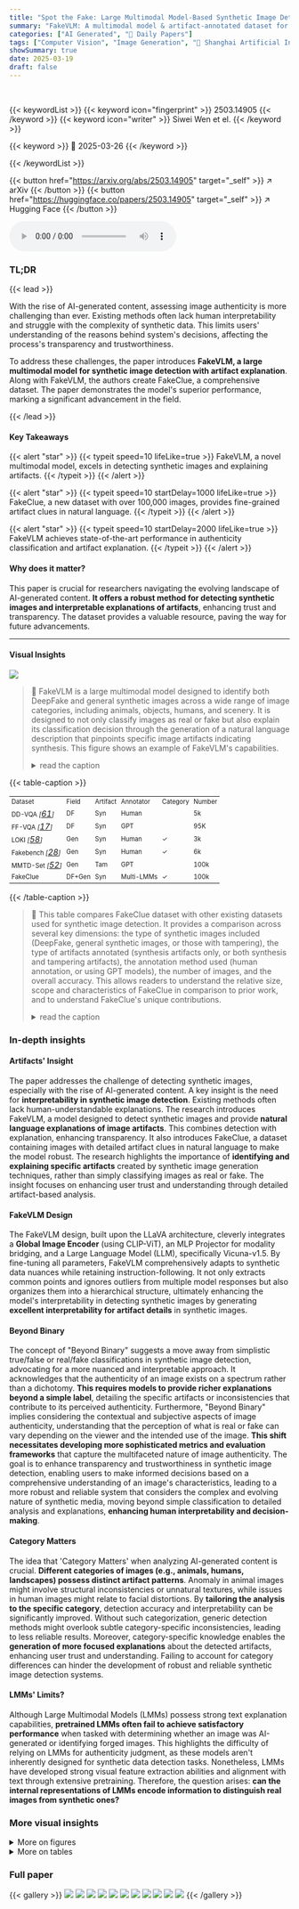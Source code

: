 ```yaml
---
title: "Spot the Fake: Large Multimodal Model-Based Synthetic Image Detection with Artifact Explanation"
summary: "FakeVLM: A multimodal model & artifact-annotated dataset for detecting synthetic images with interpretable explanations, setting a new benchmark."
categories: ["AI Generated", "🤗 Daily Papers"]
tags: ["Computer Vision", "Image Generation", "🏢 Shanghai Artificial Intelligence Laboratory",]
showSummary: true
date: 2025-03-19
draft: false
---
```


<br>

{{< keywordList >}}
{{< keyword icon="fingerprint" >}} 2503.14905 {{< /keyword >}}
{{< keyword icon="writer" >}} Siwei Wen et el. {{< /keyword >}}
 
{{< keyword >}} 🤗 2025-03-26 {{< /keyword >}}
 
{{< /keywordList >}}

{{< button href="https://arxiv.org/abs/2503.14905" target="_self" >}}
↗ arXiv
{{< /button >}}
{{< button href="https://huggingface.co/papers/2503.14905" target="_self" >}}
↗ Hugging Face
{{< /button >}}



<audio controls>
    <source src="https://ai-paper-reviewer.com/2503.14905/podcast.wav" type="audio/wav">
    Your browser does not support the audio element.
</audio>


### TL;DR


{{< lead >}}

With the rise of AI-generated content, assessing image authenticity is more challenging than ever. Existing methods often lack human interpretability and struggle with the complexity of synthetic data. This limits users' understanding of the reasons behind system's decisions, affecting the process's transparency and trustworthiness.



To address these challenges, the paper introduces **FakeVLM, a large multimodal model for synthetic image detection with artifact explanation**. Along with FakeVLM, the authors create FakeClue, a comprehensive dataset. The paper demonstrates the model's superior performance, marking a significant advancement in the field.

{{< /lead >}}


#### Key Takeaways

{{< alert "star" >}}
{{< typeit speed=10 lifeLike=true >}} FakeVLM, a novel multimodal model, excels in detecting synthetic images and explaining artifacts. {{< /typeit >}}
{{< /alert >}}

{{< alert "star" >}}
{{< typeit speed=10 startDelay=1000 lifeLike=true >}} FakeClue, a new dataset with over 100,000 images, provides fine-grained artifact clues in natural language. {{< /typeit >}}
{{< /alert >}}

{{< alert "star" >}}
{{< typeit speed=10 startDelay=2000 lifeLike=true >}} FakeVLM achieves state-of-the-art performance in authenticity classification and artifact explanation. {{< /typeit >}}
{{< /alert >}}

#### Why does it matter?
This paper is crucial for researchers navigating the evolving landscape of AI-generated content. **It offers a robust method for detecting synthetic images and interpretable explanations of artifacts**, enhancing trust and transparency. The dataset provides a valuable resource, paving the way for future advancements.

------
#### Visual Insights



![](https://arxiv.org/html/2503.14905/extracted/6292265/figure/F1.png)

> 🔼 FakeVLM is a large multimodal model designed to identify both DeepFake and general synthetic images across a wide range of image categories, including animals, objects, humans, and scenery. It is designed to not only classify images as real or fake but also explain its classification decision through the generation of a natural language description that pinpoints specific image artifacts indicating synthesis. This figure shows an example of FakeVLM's capabilities.
> <details>
> <summary>read the caption</summary>
> Figure 1: FakeVLM is a specialized large multimodal model designed for both DeepFake and general synthetic image detection tasks across multiple domains.
> </details>





{{< table-caption >}}
<table class="ltx_tabular ltx_centering ltx_align_middle" id="S3.T1.2">
<tr class="ltx_tr" id="S3.T1.2.1">
<td class="ltx_td ltx_align_center ltx_border_r ltx_border_tt" id="S3.T1.2.1.1" style="padding-left:3.0pt;padding-right:3.0pt;"><span class="ltx_text ltx_font_bold" id="S3.T1.2.1.1.1" style="font-size:70%;">Dataset</span></td>
<td class="ltx_td ltx_align_center ltx_border_tt" id="S3.T1.2.1.2" style="padding-left:3.0pt;padding-right:3.0pt;"><span class="ltx_text ltx_font_bold" id="S3.T1.2.1.2.1" style="font-size:70%;">Field</span></td>
<td class="ltx_td ltx_align_center ltx_border_tt" id="S3.T1.2.1.3" style="padding-left:3.0pt;padding-right:3.0pt;"><span class="ltx_text ltx_font_bold" id="S3.T1.2.1.3.1" style="font-size:70%;">Artifact</span></td>
<td class="ltx_td ltx_align_center ltx_border_tt" id="S3.T1.2.1.4" style="padding-left:3.0pt;padding-right:3.0pt;"><span class="ltx_text ltx_font_bold" id="S3.T1.2.1.4.1" style="font-size:70%;">Annotator</span></td>
<td class="ltx_td ltx_align_center ltx_border_tt" id="S3.T1.2.1.5" style="padding-left:3.0pt;padding-right:3.0pt;"><span class="ltx_text ltx_font_bold" id="S3.T1.2.1.5.1" style="font-size:70%;">Category</span></td>
<td class="ltx_td ltx_align_center ltx_border_tt" id="S3.T1.2.1.6" style="padding-left:3.0pt;padding-right:3.0pt;"><span class="ltx_text ltx_font_bold" id="S3.T1.2.1.6.1" style="font-size:70%;">Number</span></td>
</tr>
<tr class="ltx_tr" id="S3.T1.2.2">
<td class="ltx_td ltx_align_center ltx_border_r ltx_border_t" id="S3.T1.2.2.1" style="padding-left:3.0pt;padding-right:3.0pt;">
<span class="ltx_text" id="S3.T1.2.2.1.1" style="font-size:70%;">DD-VQA </span><cite class="ltx_cite ltx_citemacro_cite"><span class="ltx_text" id="S3.T1.2.2.1.2.1" style="font-size:70%;">[</span><a class="ltx_ref" href="https://arxiv.org/html/2503.14905v1#bib.bib61" title=""><span class="ltx_text" style="font-size:90%;">61</span></a><span class="ltx_text" id="S3.T1.2.2.1.3.2" style="font-size:70%;">]</span></cite>
</td>
<td class="ltx_td ltx_align_center ltx_border_t" id="S3.T1.2.2.2" style="padding-left:3.0pt;padding-right:3.0pt;"><span class="ltx_text" id="S3.T1.2.2.2.1" style="font-size:70%;">DF</span></td>
<td class="ltx_td ltx_align_center ltx_border_t" id="S3.T1.2.2.3" style="padding-left:3.0pt;padding-right:3.0pt;"><span class="ltx_text" id="S3.T1.2.2.3.1" style="font-size:70%;">Syn</span></td>
<td class="ltx_td ltx_align_center ltx_border_t" id="S3.T1.2.2.4" style="padding-left:3.0pt;padding-right:3.0pt;"><span class="ltx_text" id="S3.T1.2.2.4.1" style="font-size:70%;">Human</span></td>
<td class="ltx_td ltx_border_t" id="S3.T1.2.2.5" style="padding-left:3.0pt;padding-right:3.0pt;"></td>
<td class="ltx_td ltx_align_center ltx_border_t" id="S3.T1.2.2.6" style="padding-left:3.0pt;padding-right:3.0pt;"><span class="ltx_text" id="S3.T1.2.2.6.1" style="font-size:70%;">5k</span></td>
</tr>
<tr class="ltx_tr" id="S3.T1.2.3">
<td class="ltx_td ltx_align_center ltx_border_r" id="S3.T1.2.3.1" style="padding-left:3.0pt;padding-right:3.0pt;">
<span class="ltx_text" id="S3.T1.2.3.1.1" style="font-size:70%;">FF-VQA </span><cite class="ltx_cite ltx_citemacro_cite"><span class="ltx_text" id="S3.T1.2.3.1.2.1" style="font-size:70%;">[</span><a class="ltx_ref" href="https://arxiv.org/html/2503.14905v1#bib.bib17" title=""><span class="ltx_text" style="font-size:90%;">17</span></a><span class="ltx_text" id="S3.T1.2.3.1.3.2" style="font-size:70%;">]</span></cite>
</td>
<td class="ltx_td ltx_align_center" id="S3.T1.2.3.2" style="padding-left:3.0pt;padding-right:3.0pt;"><span class="ltx_text" id="S3.T1.2.3.2.1" style="font-size:70%;">DF</span></td>
<td class="ltx_td ltx_align_center" id="S3.T1.2.3.3" style="padding-left:3.0pt;padding-right:3.0pt;"><span class="ltx_text" id="S3.T1.2.3.3.1" style="font-size:70%;">Syn</span></td>
<td class="ltx_td ltx_align_center" id="S3.T1.2.3.4" style="padding-left:3.0pt;padding-right:3.0pt;"><span class="ltx_text" id="S3.T1.2.3.4.1" style="font-size:70%;">GPT</span></td>
<td class="ltx_td" id="S3.T1.2.3.5" style="padding-left:3.0pt;padding-right:3.0pt;"></td>
<td class="ltx_td ltx_align_center" id="S3.T1.2.3.6" style="padding-left:3.0pt;padding-right:3.0pt;"><span class="ltx_text" id="S3.T1.2.3.6.1" style="font-size:70%;">95K</span></td>
</tr>
<tr class="ltx_tr" id="S3.T1.2.4">
<td class="ltx_td ltx_align_center ltx_border_r" id="S3.T1.2.4.1" style="padding-left:3.0pt;padding-right:3.0pt;">
<span class="ltx_text" id="S3.T1.2.4.1.1" style="font-size:70%;">LOKI </span><cite class="ltx_cite ltx_citemacro_cite"><span class="ltx_text" id="S3.T1.2.4.1.2.1" style="font-size:70%;">[</span><a class="ltx_ref" href="https://arxiv.org/html/2503.14905v1#bib.bib58" title=""><span class="ltx_text" style="font-size:90%;">58</span></a><span class="ltx_text" id="S3.T1.2.4.1.3.2" style="font-size:70%;">]</span></cite>
</td>
<td class="ltx_td ltx_align_center" id="S3.T1.2.4.2" style="padding-left:3.0pt;padding-right:3.0pt;"><span class="ltx_text" id="S3.T1.2.4.2.1" style="font-size:70%;">Gen</span></td>
<td class="ltx_td ltx_align_center" id="S3.T1.2.4.3" style="padding-left:3.0pt;padding-right:3.0pt;"><span class="ltx_text" id="S3.T1.2.4.3.1" style="font-size:70%;">Syn</span></td>
<td class="ltx_td ltx_align_center" id="S3.T1.2.4.4" style="padding-left:3.0pt;padding-right:3.0pt;"><span class="ltx_text" id="S3.T1.2.4.4.1" style="font-size:70%;">Human</span></td>
<td class="ltx_td ltx_align_center" id="S3.T1.2.4.5" style="padding-left:3.0pt;padding-right:3.0pt;"><span class="ltx_text" id="S3.T1.2.4.5.1" style="font-size:70%;">✓</span></td>
<td class="ltx_td ltx_align_center" id="S3.T1.2.4.6" style="padding-left:3.0pt;padding-right:3.0pt;"><span class="ltx_text" id="S3.T1.2.4.6.1" style="font-size:70%;">3k</span></td>
</tr>
<tr class="ltx_tr" id="S3.T1.2.5">
<td class="ltx_td ltx_align_center ltx_border_r" id="S3.T1.2.5.1" style="padding-left:3.0pt;padding-right:3.0pt;">
<span class="ltx_text" id="S3.T1.2.5.1.1" style="font-size:70%;">Fakebench </span><cite class="ltx_cite ltx_citemacro_cite"><span class="ltx_text" id="S3.T1.2.5.1.2.1" style="font-size:70%;">[</span><a class="ltx_ref" href="https://arxiv.org/html/2503.14905v1#bib.bib28" title=""><span class="ltx_text" style="font-size:90%;">28</span></a><span class="ltx_text" id="S3.T1.2.5.1.3.2" style="font-size:70%;">]</span></cite>
</td>
<td class="ltx_td ltx_align_center" id="S3.T1.2.5.2" style="padding-left:3.0pt;padding-right:3.0pt;"><span class="ltx_text" id="S3.T1.2.5.2.1" style="font-size:70%;">Gen</span></td>
<td class="ltx_td ltx_align_center" id="S3.T1.2.5.3" style="padding-left:3.0pt;padding-right:3.0pt;"><span class="ltx_text" id="S3.T1.2.5.3.1" style="font-size:70%;">Syn</span></td>
<td class="ltx_td ltx_align_center" id="S3.T1.2.5.4" style="padding-left:3.0pt;padding-right:3.0pt;"><span class="ltx_text" id="S3.T1.2.5.4.1" style="font-size:70%;">Human</span></td>
<td class="ltx_td ltx_align_center" id="S3.T1.2.5.5" style="padding-left:3.0pt;padding-right:3.0pt;"><span class="ltx_text" id="S3.T1.2.5.5.1" style="font-size:70%;">✓</span></td>
<td class="ltx_td ltx_align_center" id="S3.T1.2.5.6" style="padding-left:3.0pt;padding-right:3.0pt;"><span class="ltx_text" id="S3.T1.2.5.6.1" style="font-size:70%;">6k</span></td>
</tr>
<tr class="ltx_tr" id="S3.T1.2.6">
<td class="ltx_td ltx_align_center ltx_border_r" id="S3.T1.2.6.1" style="padding-left:3.0pt;padding-right:3.0pt;">
<span class="ltx_text" id="S3.T1.2.6.1.1" style="font-size:70%;">MMTD-Set </span><cite class="ltx_cite ltx_citemacro_cite"><span class="ltx_text" id="S3.T1.2.6.1.2.1" style="font-size:70%;">[</span><a class="ltx_ref" href="https://arxiv.org/html/2503.14905v1#bib.bib52" title=""><span class="ltx_text" style="font-size:90%;">52</span></a><span class="ltx_text" id="S3.T1.2.6.1.3.2" style="font-size:70%;">]</span></cite>
</td>
<td class="ltx_td ltx_align_center" id="S3.T1.2.6.2" style="padding-left:3.0pt;padding-right:3.0pt;"><span class="ltx_text" id="S3.T1.2.6.2.1" style="font-size:70%;">Gen</span></td>
<td class="ltx_td ltx_align_center" id="S3.T1.2.6.3" style="padding-left:3.0pt;padding-right:3.0pt;"><span class="ltx_text" id="S3.T1.2.6.3.1" style="font-size:70%;">Tam</span></td>
<td class="ltx_td ltx_align_center" id="S3.T1.2.6.4" style="padding-left:3.0pt;padding-right:3.0pt;"><span class="ltx_text" id="S3.T1.2.6.4.1" style="font-size:70%;">GPT</span></td>
<td class="ltx_td" id="S3.T1.2.6.5" style="padding-left:3.0pt;padding-right:3.0pt;"></td>
<td class="ltx_td ltx_align_center" id="S3.T1.2.6.6" style="padding-left:3.0pt;padding-right:3.0pt;"><span class="ltx_text" id="S3.T1.2.6.6.1" style="font-size:70%;">100k</span></td>
</tr>
<tr class="ltx_tr" id="S3.T1.2.7">
<td class="ltx_td ltx_align_center ltx_border_bb ltx_border_r ltx_border_t" id="S3.T1.2.7.1" style="padding-left:3.0pt;padding-right:3.0pt;"><span class="ltx_text" id="S3.T1.2.7.1.1" style="font-size:70%;">FakeClue</span></td>
<td class="ltx_td ltx_align_center ltx_border_bb ltx_border_t" id="S3.T1.2.7.2" style="padding-left:3.0pt;padding-right:3.0pt;"><span class="ltx_text" id="S3.T1.2.7.2.1" style="font-size:70%;">DF+Gen</span></td>
<td class="ltx_td ltx_align_center ltx_border_bb ltx_border_t" id="S3.T1.2.7.3" style="padding-left:3.0pt;padding-right:3.0pt;"><span class="ltx_text" id="S3.T1.2.7.3.1" style="font-size:70%;">Syn</span></td>
<td class="ltx_td ltx_align_center ltx_border_bb ltx_border_t" id="S3.T1.2.7.4" style="padding-left:3.0pt;padding-right:3.0pt;"><span class="ltx_text" id="S3.T1.2.7.4.1" style="font-size:70%;">Multi-LMMs</span></td>
<td class="ltx_td ltx_align_center ltx_border_bb ltx_border_t" id="S3.T1.2.7.5" style="padding-left:3.0pt;padding-right:3.0pt;"><span class="ltx_text" id="S3.T1.2.7.5.1" style="font-size:70%;">✓</span></td>
<td class="ltx_td ltx_align_center ltx_border_bb ltx_border_t" id="S3.T1.2.7.6" style="padding-left:3.0pt;padding-right:3.0pt;"><span class="ltx_text" id="S3.T1.2.7.6.1" style="font-size:70%;">100k</span></td>
</tr>
</table>{{< /table-caption >}}

> 🔼 This table compares FakeClue dataset with other existing datasets used for synthetic image detection.  It provides a comparison across several key dimensions: the type of synthetic images included (DeepFake, general synthetic images, or those with tampering), the type of artifacts annotated (synthesis artifacts only, or both synthesis and tampering artifacts), the annotation method used (human annotation, or using GPT models), the number of images, and the overall accuracy. This allows readers to understand the relative size, scope and characteristics of FakeClue in comparison to prior work, and to understand FakeClue's unique contributions.
> <details>
> <summary>read the caption</summary>
> Table 1: Comparison with existing synthetic detection datasets (DF: DeepFake, Gen: General, Syn: Synthesis, Tam: Tampering).
> </details>





### In-depth insights


#### Artifacts' Insight
The paper addresses the challenge of detecting synthetic images, especially with the rise of AI-generated content. A key insight is the need for **interpretability in synthetic image detection**. Existing methods often lack human-understandable explanations. The research introduces FakeVLM, a model designed to detect synthetic images and provide **natural language explanations of image artifacts**. This combines detection with explanation, enhancing transparency. It also introduces FakeClue, a dataset containing images with detailed artifact clues in natural language to make the model robust. The research highlights the importance of **identifying and explaining specific artifacts** created by synthetic image generation techniques, rather than simply classifying images as real or fake. The insight focuses on enhancing user trust and understanding through detailed artifact-based analysis.

#### FakeVLM Design
The FakeVLM design, built upon the LLaVA architecture, cleverly integrates a **Global Image Encoder** (using CLIP-ViT), an MLP Projector for modality bridging, and a Large Language Model (LLM), specifically Vicuna-v1.5. By fine-tuning all parameters, FakeVLM comprehensively adapts to synthetic data nuances while retaining instruction-following. It not only extracts common points and ignores outliers from multiple model responses but also organizes them into a hierarchical structure, ultimately enhancing the model's interpretability in detecting synthetic images by generating **excellent interpretability for artifact details** in synthetic images.

#### Beyond Binary
The concept of "Beyond Binary" suggests a move away from simplistic true/false or real/fake classifications in synthetic image detection, advocating for a more nuanced and interpretable approach. It acknowledges that the authenticity of an image exists on a spectrum rather than a dichotomy. **This requires models to provide richer explanations beyond a simple label**, detailing the specific artifacts or inconsistencies that contribute to its perceived authenticity. Furthermore, "Beyond Binary" implies considering the contextual and subjective aspects of image authenticity, understanding that the perception of what is real or fake can vary depending on the viewer and the intended use of the image. **This shift necessitates developing more sophisticated metrics and evaluation frameworks** that capture the multifaceted nature of image authenticity. The goal is to enhance transparency and trustworthiness in synthetic image detection, enabling users to make informed decisions based on a comprehensive understanding of an image's characteristics, leading to a more robust and reliable system that considers the complex and evolving nature of synthetic media, moving beyond simple classification to detailed analysis and explanations, **enhancing human interpretability and decision-making**. 

#### Category Matters
The idea that 'Category Matters' when analyzing AI-generated content is crucial. **Different categories of images (e.g., animals, humans, landscapes) possess distinct artifact patterns**. Anomaly in animal images might involve structural inconsistencies or unnatural textures, while issues in human images might relate to facial distortions. By **tailoring the analysis to the specific category**, detection accuracy and interpretability can be significantly improved. Without such categorization, generic detection methods might overlook subtle category-specific inconsistencies, leading to less reliable results. Moreover, category-specific knowledge enables the **generation of more focused explanations** about the detected artifacts, enhancing user trust and understanding. Failing to account for category differences can hinder the development of robust and reliable synthetic image detection systems.

#### LMMs' Limits?
Although Large Multimodal Models (LMMs) possess strong text explanation capabilities, **pretrained LMMs often fail to achieve satisfactory performance** when tasked with determining whether an image was AI-generated or identifying forged images. This highlights the difficulty of relying on LMMs for authenticity judgment, as these models aren't inherently designed for synthetic data detection tasks. Nonetheless, LMMs have developed strong visual feature extraction abilities and alignment with text through extensive pretraining. Therefore, the question arises: **can the internal representations of LMMs encode information to distinguish real images from synthetic ones?**


### More visual insights

<details>
<summary>More on figures
</summary>


![](https://arxiv.org/html/2503.14905/extracted/6292265/figure/F2.png)

> 🔼 The figure illustrates the creation process of the FakeClue dataset.  It begins with data collection from both publicly available open-source datasets and data generated specifically for this project.  The collected data then undergoes preprocessing, including categorization of images into specific types (e.g., animals, objects, scenery). Subsequently, labels and prompts are designed for annotation, leveraging category-specific knowledge to guide the labeling process. Finally, the data is annotated with multiple large multimodal models (LMMs) and these annotations are aggregated to create the final FakeClue dataset. This multifaceted approach ensures a rich and diverse dataset for evaluating synthetic image detection models.
> <details>
> <summary>read the caption</summary>
> Figure 2: Construction pipeline of FakeClue dataset, including data collection from open source and self-synthesized datasets, pre-processing with categorization, label prompt design based on category knowledge, and multiple LMMs annotation with result aggregation.
> </details>



![](https://arxiv.org/html/2503.14905/extracted/6292265/figure/F2.jpg)

> 🔼 This figure compares four different approaches for synthetic image detection using large multimodal models (LMMs) and evaluates their performance on the LOKI and FakeClue datasets.  The four approaches are:  1. **QA with Frozen LMMs (no training):**  A pre-trained LMM is used directly for question answering (QA), without any further training. This serves as a baseline to evaluate the potential of directly using pre-trained LMMs for detection without additional fine-tuning. 2. **Frozen backbone + linear probe (only linear layer trained):** The vision backbone of the LMM is frozen (weights remain fixed), and only a small linear layer is trained on top of the frozen backbone features. This approach helps to investigate how well the existing features can be used for detection with minimal changes. 3. **Direct Real/Fake QA tuning:** This method involves fine-tuning the entire LMM directly using real/fake QA pairs for synthetic image detection. This assesses the effect of full LMM training for detection. 4. **VQA with artifact explanations tuning:** This method fine-tunes the LMM for visual question answering (VQA) that focuses on identifying and explaining artifacts in synthetic images.  This explores the benefit of fine-tuning the LMM for a more nuanced, explanation-focused approach, assessing performance and interpretability.  The figure likely displays the results (e.g., accuracy, F1 score) of each approach on both datasets, comparing their relative performance and demonstrating the improvements achieved by using more sophisticated fine-tuning strategies.
> <details>
> <summary>read the caption</summary>
> Figure 3: Comparison of synthetic image detection approaches on LOKI and FakeClue datasets: (1) QA with Frozen LMMs (no training), (2) Frozen backbone + linear probe (only linear layer trained), (3) Direct Real/Fake QA tuning, and (4) VQA with artifact explanations tuning.
> </details>



![](https://arxiv.org/html/2503.14905/extracted/6292265/figure/F3.jpg)

> 🔼 FakeVLM is a multimodal model built upon LLaVA, designed for synthetic image detection and artifact explanation. It uses a vision encoder (CLIP-ViT), a multi-modal projector, and a large language model (Vicuna) to process images and generate explanations for detected artifacts.  Multiple captioning models are integrated to improve the robustness and accuracy of both the detection and explanation tasks. The figure illustrates the architecture of FakeVLM, showcasing the flow of image data through the different components and the generation of a natural language response.
> <details>
> <summary>read the caption</summary>
> Figure 4: Overview of FakeVLM, our proposed framework for detecting synthetic images and explaining their artifacts. Built upon LLaVA, FakeVLM integrates multiple captioning models to assess key visual aspects.
> </details>



![](https://arxiv.org/html/2503.14905/extracted/6292265/figure/F4.png)

> 🔼 Figure 5 presents a qualitative comparison of FakeVLM and GPT's performance on synthetic image detection across various domains.  Each example shows an image and its corresponding analysis from both models. FakeVLM demonstrates superior capabilities by providing more precise, comprehensive, and relevant explanations for its judgments compared to GPT.  The diverse image types include animals (a dog), people (a woman), objects (vintage devices), documents (a document with mixed handwritten text), and remote sensing (satellite imagery).  This figure highlights FakeVLM's superior ability to not only accurately identify synthetic images but also to articulate detailed and insightful explanations of the specific image artifacts that led to that conclusion.
> <details>
> <summary>read the caption</summary>
> Figure 5: Comparative case analysis of synthetic image detection, covering animals, people, objects, documents, and remote sensing. FakeVLM outperforms GPT in precision, comprehensiveness, and relevance, indicating its superior detection and interpretation capabilities.
> </details>



![](https://arxiv.org/html/2503.14905/extracted/6292265/figure/F9.png)

> 🔼 Figure 6 showcases example outputs from the FakeVLM model when evaluated on the DD-VQA dataset, which focuses on fine-grained DeepFake detection.  The figure presents several image examples along with the model's corresponding textual explanations. Each example highlights a specific area or artifact within the image and explains why the model classifies it as a synthetic artifact.  This demonstrates FakeVLM's ability to not only identify subtle signs of image manipulation but also to articulate the reasons behind its assessment in natural language, thereby offering both accurate detection and interpretability. The examples cover various types of facial manipulation artifacts.
> <details>
> <summary>read the caption</summary>
> Figure 6: Typical cases on DD-VQA dataset. Our model accurately identifies and explains the synthetic artifacts, demonstrating its effectiveness in fine-grained DeepFake detection and interpretation.
> </details>



![](https://arxiv.org/html/2503.14905/extracted/6292265/figure/F6.png)

> 🔼 This figure shows the results of applying FakeVLM to real images.  It demonstrates FakeVLM's ability to correctly identify real images, avoiding false positives (incorrectly classifying a real image as fake). This is important because a reliable synthetic image detector should not misclassify authentic images as forgeries.  The results highlight the model's robustness and accuracy in a real-world scenario where the majority of images are genuine.
> <details>
> <summary>read the caption</summary>
> Figure 7: Performance of FakeVLM on real images.
> </details>



</details>




<details>
<summary>More on tables
</summary>


{{< table-caption >}}
<table class="ltx_tabular ltx_align_middle" id="S5.T3.2.1">
<tr class="ltx_tr" id="S5.T3.2.1.1">
<td class="ltx_td ltx_align_center ltx_border_tt" id="S5.T3.2.1.1.1" rowspan="2"><span class="ltx_text" id="S5.T3.2.1.1.1.1">Method</span></td>
<td class="ltx_td ltx_align_center ltx_border_tt" colspan="2" id="S5.T3.2.1.1.2">Real</td>
<td class="ltx_td ltx_align_center ltx_border_tt" colspan="2" id="S5.T3.2.1.1.3">Fake</td>
<td class="ltx_td ltx_align_center ltx_border_tt" colspan="2" id="S5.T3.2.1.1.4">Overall</td>
</tr>
<tr class="ltx_tr" id="S5.T3.2.1.2">
<td class="ltx_td ltx_align_center ltx_border_t" id="S5.T3.2.1.2.1">Acc</td>
<td class="ltx_td ltx_align_center ltx_border_t" id="S5.T3.2.1.2.2">F1</td>
<td class="ltx_td ltx_align_center ltx_border_t" id="S5.T3.2.1.2.3">Acc</td>
<td class="ltx_td ltx_align_center ltx_border_t" id="S5.T3.2.1.2.4">F1</td>
<td class="ltx_td ltx_align_center ltx_border_t" id="S5.T3.2.1.2.5">Acc</td>
<td class="ltx_td ltx_align_center ltx_border_t" id="S5.T3.2.1.2.6">F1</td>
</tr>
<tr class="ltx_tr" id="S5.T3.2.1.3">
<td class="ltx_td ltx_align_center ltx_border_t" id="S5.T3.2.1.3.1">CNNSpot <cite class="ltx_cite ltx_citemacro_citep">[<a class="ltx_ref" href="https://arxiv.org/html/2503.14905v1#bib.bib48" title=""><span class="ltx_text" style="font-size:90%;">48</span></a>]</cite>
</td>
<td class="ltx_td ltx_align_center ltx_border_t" id="S5.T3.2.1.3.2">87.8</td>
<td class="ltx_td ltx_align_center ltx_border_t" id="S5.T3.2.1.3.3">88.4</td>
<td class="ltx_td ltx_align_center ltx_border_t" id="S5.T3.2.1.3.4">28.4</td>
<td class="ltx_td ltx_align_center ltx_border_t" id="S5.T3.2.1.3.5">44.2</td>
<td class="ltx_td ltx_align_center ltx_border_t" id="S5.T3.2.1.3.6">40.6</td>
<td class="ltx_td ltx_align_center ltx_border_t" id="S5.T3.2.1.3.7">43.3</td>
</tr>
<tr class="ltx_tr" id="S5.T3.2.1.4">
<td class="ltx_td ltx_align_center" id="S5.T3.2.1.4.1">Gram-Net <cite class="ltx_cite ltx_citemacro_citep">[<a class="ltx_ref" href="https://arxiv.org/html/2503.14905v1#bib.bib30" title=""><span class="ltx_text" style="font-size:90%;">30</span></a>]</cite>
</td>
<td class="ltx_td ltx_align_center" id="S5.T3.2.1.4.2">22.8</td>
<td class="ltx_td ltx_align_center" id="S5.T3.2.1.4.3">34.1</td>
<td class="ltx_td ltx_align_center" id="S5.T3.2.1.4.4">78.8</td>
<td class="ltx_td ltx_align_center" id="S5.T3.2.1.4.5">88.1</td>
<td class="ltx_td ltx_align_center" id="S5.T3.2.1.4.6">67.4</td>
<td class="ltx_td ltx_align_center" id="S5.T3.2.1.4.7">79.4</td>
</tr>
<tr class="ltx_tr" id="S5.T3.2.1.5">
<td class="ltx_td ltx_align_center" id="S5.T3.2.1.5.1">Fusing <cite class="ltx_cite ltx_citemacro_citep">[<a class="ltx_ref" href="https://arxiv.org/html/2503.14905v1#bib.bib20" title=""><span class="ltx_text" style="font-size:90%;">20</span></a>]</cite>
</td>
<td class="ltx_td ltx_align_center" id="S5.T3.2.1.5.2">87.7</td>
<td class="ltx_td ltx_align_center" id="S5.T3.2.1.5.3">86.1</td>
<td class="ltx_td ltx_align_center" id="S5.T3.2.1.5.4">15.5</td>
<td class="ltx_td ltx_align_center" id="S5.T3.2.1.5.5">27.2</td>
<td class="ltx_td ltx_align_center" id="S5.T3.2.1.5.6">40.4</td>
<td class="ltx_td ltx_align_center" id="S5.T3.2.1.5.7">36.5</td>
</tr>
<tr class="ltx_tr" id="S5.T3.2.1.6">
<td class="ltx_td ltx_align_center" id="S5.T3.2.1.6.1">LNP <cite class="ltx_cite ltx_citemacro_citep">[<a class="ltx_ref" href="https://arxiv.org/html/2503.14905v1#bib.bib3" title=""><span class="ltx_text" style="font-size:90%;">3</span></a>]</cite>
</td>
<td class="ltx_td ltx_align_center" id="S5.T3.2.1.6.2">63.1</td>
<td class="ltx_td ltx_align_center" id="S5.T3.2.1.6.3">67.4</td>
<td class="ltx_td ltx_align_center" id="S5.T3.2.1.6.4">56.9</td>
<td class="ltx_td ltx_align_center" id="S5.T3.2.1.6.5">72.5</td>
<td class="ltx_td ltx_align_center" id="S5.T3.2.1.6.6">58.2</td>
<td class="ltx_td ltx_align_center" id="S5.T3.2.1.6.7">68.3</td>
</tr>
<tr class="ltx_tr" id="S5.T3.2.1.7">
<td class="ltx_td ltx_align_center" id="S5.T3.2.1.7.1">UnivFD <cite class="ltx_cite ltx_citemacro_citep">[<a class="ltx_ref" href="https://arxiv.org/html/2503.14905v1#bib.bib32" title=""><span class="ltx_text" style="font-size:90%;">32</span></a>]</cite>
</td>
<td class="ltx_td ltx_align_center" id="S5.T3.2.1.7.2">89.4</td>
<td class="ltx_td ltx_align_center" id="S5.T3.2.1.7.3">88.3</td>
<td class="ltx_td ltx_align_center" id="S5.T3.2.1.7.4">44.9</td>
<td class="ltx_td ltx_align_center" id="S5.T3.2.1.7.5">61.2</td>
<td class="ltx_td ltx_align_center" id="S5.T3.2.1.7.6">53.9</td>
<td class="ltx_td ltx_align_center" id="S5.T3.2.1.7.7">60.7</td>
</tr>
<tr class="ltx_tr" id="S5.T3.2.1.8">
<td class="ltx_td ltx_align_center" id="S5.T3.2.1.8.1">AntifakePrompt <cite class="ltx_cite ltx_citemacro_citep">[<a class="ltx_ref" href="https://arxiv.org/html/2503.14905v1#bib.bib4" title=""><span class="ltx_text" style="font-size:90%;">4</span></a>]</cite>
</td>
<td class="ltx_td ltx_align_center" id="S5.T3.2.1.8.2">91.3</td>
<td class="ltx_td ltx_align_center" id="S5.T3.2.1.8.3">92.5</td>
<td class="ltx_td ltx_align_center" id="S5.T3.2.1.8.4">89.3</td>
<td class="ltx_td ltx_align_center" id="S5.T3.2.1.8.5">91.2</td>
<td class="ltx_td ltx_align_center" id="S5.T3.2.1.8.6">90.6</td>
<td class="ltx_td ltx_align_center" id="S5.T3.2.1.8.7">91.2</td>
</tr>
<tr class="ltx_tr" id="S5.T3.2.1.9">
<td class="ltx_td ltx_align_center" id="S5.T3.2.1.9.1">SIDA <cite class="ltx_cite ltx_citemacro_citep">[<a class="ltx_ref" href="https://arxiv.org/html/2503.14905v1#bib.bib16" title=""><span class="ltx_text" style="font-size:90%;">16</span></a>]</cite>
</td>
<td class="ltx_td ltx_align_center" id="S5.T3.2.1.9.2">92.9</td>
<td class="ltx_td ltx_align_center" id="S5.T3.2.1.9.3">93.1</td>
<td class="ltx_td ltx_align_center" id="S5.T3.2.1.9.4">90.7</td>
<td class="ltx_td ltx_align_center" id="S5.T3.2.1.9.5">91.0</td>
<td class="ltx_td ltx_align_center" id="S5.T3.2.1.9.6">91.8</td>
<td class="ltx_td ltx_align_center" id="S5.T3.2.1.9.7">92.4</td>
</tr>
<tr class="ltx_tr" id="S5.T3.2.1.10">
<td class="ltx_td ltx_align_center ltx_border_bb ltx_border_t" id="S5.T3.2.1.10.1">FakeVLM</td>
<td class="ltx_td ltx_align_center ltx_border_bb ltx_border_t" id="S5.T3.2.1.10.2"><span class="ltx_text ltx_font_bold" id="S5.T3.2.1.10.2.1">98.2</span></td>
<td class="ltx_td ltx_align_center ltx_border_bb ltx_border_t" id="S5.T3.2.1.10.3"><span class="ltx_text ltx_font_bold" id="S5.T3.2.1.10.3.1">99.1</span></td>
<td class="ltx_td ltx_align_center ltx_border_bb ltx_border_t" id="S5.T3.2.1.10.4"><span class="ltx_text ltx_font_bold" id="S5.T3.2.1.10.4.1">89.7</span></td>
<td class="ltx_td ltx_align_center ltx_border_bb ltx_border_t" id="S5.T3.2.1.10.5"><span class="ltx_text ltx_font_bold" id="S5.T3.2.1.10.5.1">94.6</span></td>
<td class="ltx_td ltx_align_center ltx_border_bb ltx_border_t" id="S5.T3.2.1.10.6"><span class="ltx_text ltx_font_bold" id="S5.T3.2.1.10.6.1">94.0</span></td>
<td class="ltx_td ltx_align_center ltx_border_bb ltx_border_t" id="S5.T3.2.1.10.7"><span class="ltx_text ltx_font_bold" id="S5.T3.2.1.10.7.1">94.3</span></td>
</tr>
</table>{{< /table-caption >}}
> 🔼 Table 2 presents a comprehensive comparison of various methods' performance on two datasets: FakeClue and LOKI.  It evaluates both the accuracy of synthetic image detection (real vs. fake) and the quality of artifact explanations generated by the models.  The metrics used encompass accuracy (Acc), F1 score (F1), ROUGE-L (for explanation quality), and CSS (for explanation consistency).  The table allows for a direct comparison of FakeVLM against other state-of-the-art models, highlighting its strengths in both accurate classification and meaningful artifact explanation.
> <details>
> <summary>read the caption</summary>
> Table 2:  The experimental results on the FakeClue and LOKI datasets include both Detection and Artifact Explanation performance.
> </details>

{{< table-caption >}}
<table class="ltx_tabular ltx_centering ltx_align_middle" id="S5.T5.2">
<tr class="ltx_tr" id="S5.T5.2.1">
<td class="ltx_td ltx_align_center ltx_border_t" id="S5.T5.2.1.1" rowspan="2"><span class="ltx_text" id="S5.T5.2.1.1.1" style="font-size:70%;">Method</span></td>
<td class="ltx_td ltx_align_center ltx_border_t" colspan="5" id="S5.T5.2.1.2"><span class="ltx_text" id="S5.T5.2.1.2.1" style="font-size:70%;">FF++ (ICCV 2019) - AUC(%)</span></td>
</tr>
<tr class="ltx_tr" id="S5.T5.2.2">
<td class="ltx_td ltx_align_center ltx_border_t" id="S5.T5.2.2.1"><span class="ltx_text" id="S5.T5.2.2.1.1" style="font-size:70%;">FF-DF</span></td>
<td class="ltx_td ltx_align_center ltx_border_t" id="S5.T5.2.2.2"><span class="ltx_text" id="S5.T5.2.2.2.1" style="font-size:70%;">FF-F2F</span></td>
<td class="ltx_td ltx_align_center ltx_border_t" id="S5.T5.2.2.3"><span class="ltx_text" id="S5.T5.2.2.3.1" style="font-size:70%;">FF-FS</span></td>
<td class="ltx_td ltx_align_center ltx_border_t" id="S5.T5.2.2.4"><span class="ltx_text" id="S5.T5.2.2.4.1" style="font-size:70%;">FF-NT</span></td>
<td class="ltx_td ltx_align_center ltx_border_t" id="S5.T5.2.2.5"><span class="ltx_text" id="S5.T5.2.2.5.1" style="font-size:70%;">Average</span></td>
</tr>
<tr class="ltx_tr" id="S5.T5.2.3">
<td class="ltx_td ltx_align_center ltx_border_t" id="S5.T5.2.3.1">
<span class="ltx_text" id="S5.T5.2.3.1.1" style="font-size:70%;">FWA </span><cite class="ltx_cite ltx_citemacro_cite"><span class="ltx_text" id="S5.T5.2.3.1.2.1" style="font-size:70%;">[</span><a class="ltx_ref" href="https://arxiv.org/html/2503.14905v1#bib.bib47" title=""><span class="ltx_text" style="font-size:90%;">47</span></a><span class="ltx_text" id="S5.T5.2.3.1.3.2" style="font-size:70%;">]</span></cite>
</td>
<td class="ltx_td ltx_align_center ltx_border_t" id="S5.T5.2.3.2"><span class="ltx_text" id="S5.T5.2.3.2.1" style="font-size:70%;">92.1</span></td>
<td class="ltx_td ltx_align_center ltx_border_t" id="S5.T5.2.3.3"><span class="ltx_text" id="S5.T5.2.3.3.1" style="font-size:70%;">90.0</span></td>
<td class="ltx_td ltx_align_center ltx_border_t" id="S5.T5.2.3.4"><span class="ltx_text" id="S5.T5.2.3.4.1" style="font-size:70%;">88.4</span></td>
<td class="ltx_td ltx_align_center ltx_border_t" id="S5.T5.2.3.5"><span class="ltx_text" id="S5.T5.2.3.5.1" style="font-size:70%;">81.2</span></td>
<td class="ltx_td ltx_align_center ltx_border_t" id="S5.T5.2.3.6"><span class="ltx_text" id="S5.T5.2.3.6.1" style="font-size:70%;">87.7</span></td>
</tr>
<tr class="ltx_tr" id="S5.T5.2.4">
<td class="ltx_td ltx_align_center" id="S5.T5.2.4.1">
<span class="ltx_text" id="S5.T5.2.4.1.1" style="font-size:70%;">Face X-ray </span><cite class="ltx_cite ltx_citemacro_cite"><span class="ltx_text" id="S5.T5.2.4.1.2.1" style="font-size:70%;">[</span><a class="ltx_ref" href="https://arxiv.org/html/2503.14905v1#bib.bib25" title=""><span class="ltx_text" style="font-size:90%;">25</span></a><span class="ltx_text" id="S5.T5.2.4.1.3.2" style="font-size:70%;">]</span></cite>
</td>
<td class="ltx_td ltx_align_center" id="S5.T5.2.4.2"><span class="ltx_text" id="S5.T5.2.4.2.1" style="font-size:70%;">97.9</span></td>
<td class="ltx_td ltx_align_center" id="S5.T5.2.4.3"><span class="ltx_text" id="S5.T5.2.4.3.1" style="font-size:70%;">98.7</span></td>
<td class="ltx_td ltx_align_center" id="S5.T5.2.4.4"><span class="ltx_text" id="S5.T5.2.4.4.1" style="font-size:70%;">98.7</span></td>
<td class="ltx_td ltx_align_center" id="S5.T5.2.4.5"><span class="ltx_text" id="S5.T5.2.4.5.1" style="font-size:70%;">92.9</span></td>
<td class="ltx_td ltx_align_center" id="S5.T5.2.4.6"><span class="ltx_text" id="S5.T5.2.4.6.1" style="font-size:70%;">95.9</span></td>
</tr>
<tr class="ltx_tr" id="S5.T5.2.5">
<td class="ltx_td ltx_align_center" id="S5.T5.2.5.1">
<span class="ltx_text" id="S5.T5.2.5.1.1" style="font-size:70%;">SRM </span><cite class="ltx_cite ltx_citemacro_cite"><span class="ltx_text" id="S5.T5.2.5.1.2.1" style="font-size:70%;">[</span><a class="ltx_ref" href="https://arxiv.org/html/2503.14905v1#bib.bib23" title=""><span class="ltx_text" style="font-size:90%;">23</span></a><span class="ltx_text" id="S5.T5.2.5.1.3.2" style="font-size:70%;">]</span></cite>
</td>
<td class="ltx_td ltx_align_center" id="S5.T5.2.5.2"><span class="ltx_text" id="S5.T5.2.5.2.1" style="font-size:70%;">97.3</span></td>
<td class="ltx_td ltx_align_center" id="S5.T5.2.5.3"><span class="ltx_text" id="S5.T5.2.5.3.1" style="font-size:70%;">97.0</span></td>
<td class="ltx_td ltx_align_center" id="S5.T5.2.5.4"><span class="ltx_text" id="S5.T5.2.5.4.1" style="font-size:70%;">97.4</span></td>
<td class="ltx_td ltx_align_center" id="S5.T5.2.5.5"><span class="ltx_text" id="S5.T5.2.5.5.1" style="font-size:70%;">93.0</span></td>
<td class="ltx_td ltx_align_center" id="S5.T5.2.5.6"><span class="ltx_text" id="S5.T5.2.5.6.1" style="font-size:70%;">95.8</span></td>
</tr>
<tr class="ltx_tr" id="S5.T5.2.6">
<td class="ltx_td ltx_align_center" id="S5.T5.2.6.1">
<span class="ltx_text" id="S5.T5.2.6.1.1" style="font-size:70%;">CDFA </span><cite class="ltx_cite ltx_citemacro_cite"><span class="ltx_text" id="S5.T5.2.6.1.2.1" style="font-size:70%;">[</span><a class="ltx_ref" href="https://arxiv.org/html/2503.14905v1#bib.bib53" title=""><span class="ltx_text" style="font-size:90%;">53</span></a><span class="ltx_text" id="S5.T5.2.6.1.3.2" style="font-size:70%;">]</span></cite>
</td>
<td class="ltx_td ltx_align_center" id="S5.T5.2.6.2"><span class="ltx_text" id="S5.T5.2.6.2.1" style="font-size:70%;">99.9</span></td>
<td class="ltx_td ltx_align_center" id="S5.T5.2.6.3"><span class="ltx_text" id="S5.T5.2.6.3.1" style="font-size:70%;">86.9</span></td>
<td class="ltx_td ltx_align_center" id="S5.T5.2.6.4"><span class="ltx_text" id="S5.T5.2.6.4.1" style="font-size:70%;">93.3</span></td>
<td class="ltx_td ltx_align_center" id="S5.T5.2.6.5"><span class="ltx_text" id="S5.T5.2.6.5.1" style="font-size:70%;">80.7</span></td>
<td class="ltx_td ltx_align_center" id="S5.T5.2.6.6"><span class="ltx_text" id="S5.T5.2.6.6.1" style="font-size:70%;">90.2</span></td>
</tr>
<tr class="ltx_tr" id="S5.T5.2.7">
<td class="ltx_td ltx_align_center ltx_border_b ltx_border_t" id="S5.T5.2.7.1"><span class="ltx_text" id="S5.T5.2.7.1.1" style="font-size:70%;">FakeVLM</span></td>
<td class="ltx_td ltx_align_center ltx_border_b ltx_border_t" id="S5.T5.2.7.2"><span class="ltx_text" id="S5.T5.2.7.2.1" style="font-size:70%;">97.2</span></td>
<td class="ltx_td ltx_align_center ltx_border_b ltx_border_t" id="S5.T5.2.7.3"><span class="ltx_text" id="S5.T5.2.7.3.1" style="font-size:70%;">96.0</span></td>
<td class="ltx_td ltx_align_center ltx_border_b ltx_border_t" id="S5.T5.2.7.4"><span class="ltx_text" id="S5.T5.2.7.4.1" style="font-size:70%;">96.8</span></td>
<td class="ltx_td ltx_align_center ltx_border_b ltx_border_t" id="S5.T5.2.7.5"><span class="ltx_text" id="S5.T5.2.7.5.1" style="font-size:70%;">95.0</span></td>
<td class="ltx_td ltx_align_center ltx_border_b ltx_border_t" id="S5.T5.2.7.6"><span class="ltx_text" id="S5.T5.2.7.6.1" style="font-size:70%;">96.3</span></td>
</tr>
</table>{{< /table-caption >}}
> 🔼 Table 3 presents a comparison of the performance of FakeVLM against other state-of-the-art synthetic image detection methods on the DMimage dataset.  Unlike the other methods, FakeVLM uses its original, pretrained weights, without any further fine-tuning or modifications. This highlights FakeVLM's ability to achieve competitive results without requiring additional training steps tailored to the specific DMimage dataset. The table shows the accuracy and F1 scores for real and fake image classification and the overall performance across both.
> <details>
> <summary>read the caption</summary>
> Table 3: Comparison with other detection methods on the DMimage [10] dataset, using the original weights for each method.
> </details>

</details>




### Full paper

{{< gallery >}}
<img src="https://ai-paper-reviewer.com/2503.14905/1.png" class="grid-w50 md:grid-w33 xl:grid-w25" />
<img src="https://ai-paper-reviewer.com/2503.14905/2.png" class="grid-w50 md:grid-w33 xl:grid-w25" />
<img src="https://ai-paper-reviewer.com/2503.14905/3.png" class="grid-w50 md:grid-w33 xl:grid-w25" />
<img src="https://ai-paper-reviewer.com/2503.14905/4.png" class="grid-w50 md:grid-w33 xl:grid-w25" />
<img src="https://ai-paper-reviewer.com/2503.14905/5.png" class="grid-w50 md:grid-w33 xl:grid-w25" />
<img src="https://ai-paper-reviewer.com/2503.14905/6.png" class="grid-w50 md:grid-w33 xl:grid-w25" />
<img src="https://ai-paper-reviewer.com/2503.14905/7.png" class="grid-w50 md:grid-w33 xl:grid-w25" />
<img src="https://ai-paper-reviewer.com/2503.14905/8.png" class="grid-w50 md:grid-w33 xl:grid-w25" />
<img src="https://ai-paper-reviewer.com/2503.14905/9.png" class="grid-w50 md:grid-w33 xl:grid-w25" />
<img src="https://ai-paper-reviewer.com/2503.14905/10.png" class="grid-w50 md:grid-w33 xl:grid-w25" />
<img src="https://ai-paper-reviewer.com/2503.14905/11.png" class="grid-w50 md:grid-w33 xl:grid-w25" />
{{< /gallery >}}